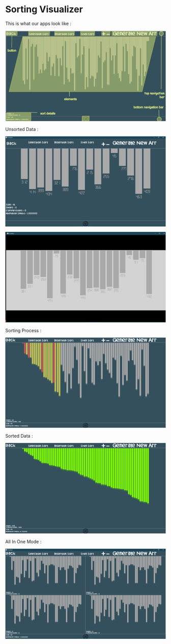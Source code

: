 ﻿# Sorting Visualizer


This is what our apps look like :

![alt text](https://github.com/santos7117/college-project/blob/main/app.png?raw=true)


Unsorted Data :

![alt text](https://github.com/santos7117/college-project/blob/main/unsorted.png?raw=true)

![alt text](https://github.com/santos7117/college-project/blob/main/unsorted2.png?raw=true)


Sorting Process :

![alt text](https://github.com/santos7117/college-project/blob/main/sorting.png?raw=true)


Sorted Data :

![alt text](https://github.com/santos7117/college-project/blob/main/sorted.png?raw=true)


All In One Mode :

![alt text](https://github.com/santos7117/college-project/blob/main/allInOneMode.png?raw=true)
